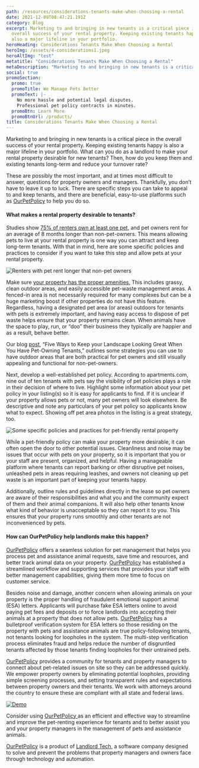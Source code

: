 ```yaml
---
path: /resources/considerations-tenants-make-when-choosing-a-rental
date: 2021-12-09T08:47:21.191Z
category: Blog
excerpt: Marketing to and bringing in new tenants is a critical piece in the
  overall success of your rental property. Keeping existing tenants happy is
  also a major lifeline in your portfolio.
heroHeading: Considerations Tenants Make When Choosing a Rental
heroImg: /assets/4-considerations1.jpeg
heroAltImg: "test"
metatitle: "Considerations Tenants Make When Choosing a Rental"
metaDescription: "Marketing to and bringing in new tenants is a critical piece in the overall success of your rental property. Keeping existing tenants happy is also a major lifeline in your portfolio."
social: true
promoSection:
  promo: true
  promoTitle: We Manage Pets Better
  promoText: |-
    No more hassle and potential legal disputes. 
    Professional pet policy contracts in minutes.
  promoBtn: Learn More
  promoBtnUrl: /products/
title: Considerations Tenants Make When Choosing a Rental
---
```

Marketing to and bringing in new tenants is a critical piece in the overall success of your rental property. Keeping existing tenants happy is also a major lifeline in your portfolio. What can you do as a landlord to make your rental property desirable for new tenants? Then, how do you keep them and existing tenants long-term and reduce your turnover rate?

These are possibly the most important, and at times most difficult to answer, questions for property owners and managers. Thankfully, you don’t have to leave it up to luck. There are specific steps you can take to appeal to and keep tenants, and there are beneficial, easy-to-use platforms such as [OurPetPolicy](https://landlordtech.com/products) to help you do so.

#### What makes a rental property desirable to tenants?

Studies show [75% of renters own at least one pet](https://landlordtech.com/resources/the-landlords-guide-to-tenants-with-pets/), and pet owners rent for an average of 8 months longer than non-pet-owners. This means allowing pets to live at your rental property is one way you can attract and keep long-term tenants. With that in mind, here are some specific policies and practices to consider if you want to take this step and allow pets at your rental property.

![Renters with pet rent longer that non-pet owners](/assets/moving-to-a-pet-friendly-policy.jpg)

Make sure [your property has the proper amenities.](https://landlordtech.com/resources/protecting-your-rental-property-from-pet-damage) This includes grassy, clean outdoor areas, and easily accessible pet-waste management areas. A fenced-in area is not necessarily required for many complexes but can be a huge marketing boost if other properties do not have this feature. Regardless, having a designated pet area (or areas) outdoors for tenants with pets is extremely important, and having easy access to dispose of pet waste helps ensure that your property remains clean. When animals have the space to play, run, or “doo” their business they typically are happier and as a result, behave better.

Our blog [post](https://landlordtech.com/resources/five-ways-to-keep-your-landscape-looking-great-when-you-have-pet-owning-tenants), “Five Ways to Keep your Landscape Looking Great When You Have Pet-Owning Tenants,” outlines some strategies you can use to have outdoor areas that are both practical for pet owners and still visually appealing and functional for non-pet-owners.

Next, develop a well-established pet policy. According to apartments.com, nine out of ten tenants with pets say the visibility of pet policies plays a role in their decision of where to live. Highlight some information about your pet policy in your listing(s) so it is easy for applicants to find. If it is unclear if your property allows pets or not, many pet owners will look elsewhere. Be descriptive and note any particulars of your pet policy so applicants know what to expect. Showing off pet area photos in the listing is a great strategy, too.

![Some specific policies and practices for pet-friendly rental property](/assets/vetted-pet-policies-for-property-managers.jpg)

While a pet-friendly policy can make your property more desirable, it can often open the door to other potential issues. Cleanliness and noise may be issues that occur with pets on your property, so it is important that you or your staff are present, organized, and helpful. Having a manageable platform where tenants can report barking or other disruptive pet noises, unleashed pets in areas requiring leashes, and owners not cleaning up pet waste is an important part of keeping your tenants happy.

Additionally, outline rules and guidelines directly in the lease so pet owners are aware of their responsibilities and what you and the community expect of them and their animal companions. It will also help other tenants know what kind of behavior is unacceptable so they can report it to you. This ensures that your property runs smoothly and other tenants are not inconvenienced by pets.

#### How can OurPetPolicy help landlords make this happen?

[OurPetPolicy](https://www.landlordtech.com/products) offers a seamless solution for pet management that helps you process pet and assistance animal requests, save time and resources, and better track animal data on your property. [OurPetPolicy](https://www.landlordtech.com/products) has established a streamlined workflow and supporting services that provides your staff with better management capabilities, giving them more time to focus on customer service.

Besides noise and damage, another concern when allowing animals on your property is the proper handling of fraudulent emotional support animal (ESA) letters. Applicants will purchase fake ESA letters online to avoid paying pet fees and deposits or to force landlords into accepting their animals at a property that does not allow pets. [OurPetPolicy](https://www.landlordtech.com/products) has a bulletproof verification system for ESA letters so those residing on the property with pets and assistance animals are true policy-following tenants, not tenants looking for loopholes in the system. The multi-step verification process eliminates fraud and helps reduce the number of disgruntled tenants affected by those tenants finding loopholes for their untrained pets.

[OurPetPolicy](https://www.landlordtech.com/products) provides a community for tenants and property managers to connect about pet-related issues on site so they can be addressed quickly. We empower property owners by eliminating potential loopholes, providing simple screening processes, and setting transparent rules and expectations between property owners and their tenants. We work with attorneys around the country to ensure these are compliant with all state and federal laws.

[![Demo](/assets/demo-the-pet-management-platform.jpg "Demo")](https://landlordtech.com/request-demo/)

Consider using [OurPetPolicy ](https://www.landlordtech.com/products)as an efficient and effective way to streamline and improve the pet-renting experience for tenants and to better assist you and your property managers in the management of pets and assistance animals.

[OurPetPolicy](https://www.landlordtech.com/products) is a product of [Landlord Tech](https://www.landlordtech.com), a software company designed to solve and prevent the problems that property managers and owners face through technology and automation.